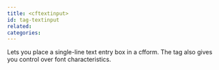 ```yaml
---
title: <cftextinput>
id: tag-textinput
related:
categories:
---
```


Lets you place a single-line text entry box in a cfform. The tag also gives you control over
  font characteristics.